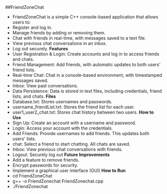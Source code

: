 ##FriendZoneChat 

- FriendZoneChat is a simple C++ console-based application that allows users to:
- Register and log in.
- Manage friends by adding or removing them.
- Chat with friends in real-time, with messages saved to a text file.
- View previous chat conversations in an inbox.
- Log out securely.
**Features**
- User Registration & Login: Create accounts and log in to access friends and chats.
- Friend Management: Add friends, with automatic updates to both users' friend lists.
- Real-time Chat: Chat in a console-based environment, with timestamped messages saved.
- Inbox: View past conversations.
- Data Persistence: Data is stored in text files, including credentials, friend lists, and chats.
**Files**
- Database.txt: Stores usernames and passwords.
- username_friendList.txt: Stores the friend list for each user.
- user1_user2_chat.txt: Stores chat history between two users.
**How to Use**
- Sign Up: Create an account with a username and password.
- Login: Access your account with the credentials.
- Add Friends: Provide usernames to add friends. This updates both users' lists.
- chat: Select a friend to start chatting. All chats are saved.
- Inbox: View previous chat conversations with friends.
- Logout: Securely log out
**Future Improvements**
- Add a feature to remove friends.
- Encrypt passwords for security.
- Implement a graphical user interface (GUI)
**How to Run**
- cd FriendZoneChat
- g++ -o FriendZonechat FriendZonechat.cpp
- ./FriendZonechat
